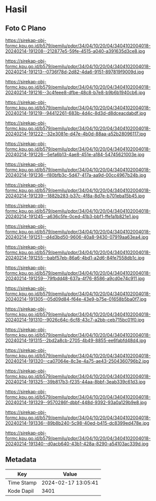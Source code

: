 # Hasil

## Foto C Plano

https://sirekap-obj-formc.kpu.go.id/b579/pemilu/pdpr/34/04/10/20/04/3404102004018-20240214-191208--212877e5-59fe-4515-a040-a391635d3ce8.jpg

https://sirekap-obj-formc.kpu.go.id/b579/pemilu/pdpr/34/04/10/20/04/3404102004018-20240214-191213--0736f78d-2d82-4da6-9151-897819f9009d.jpg

https://sirekap-obj-formc.kpu.go.id/b579/pemilu/pdpr/34/04/10/20/04/3404102004018-20240214-191216--3c4feee8-dfbe-48c8-b7e8-b9b6b1940cb6.jpg

https://sirekap-obj-formc.kpu.go.id/b579/pemilu/pdpr/34/04/10/20/04/3404102004018-20240214-191219--94412261-683b-4d4c-8d3d-d8dceacdabdf.jpg

https://sirekap-obj-formc.kpu.go.id/b579/pemilu/pdpr/34/04/10/20/04/3404102004018-20240214-191222--32e3081e-d47e-4b0d-88aa-a52b28096117.jpg

https://sirekap-obj-formc.kpu.go.id/b579/pemilu/pdpr/34/04/10/20/04/3404102004018-20240214-191226--5efa6b13-4ae8-451e-a184-54745621003e.jpg

https://sirekap-obj-formc.kpu.go.id/b579/pemilu/pdpr/34/04/10/20/04/3404102004018-20240214-191236--f80bfb3c-5d47-417a-aa9d-00cc4967b24b.jpg

https://sirekap-obj-formc.kpu.go.id/b579/pemilu/pdpr/34/04/10/20/04/3404102004018-20240214-191239--1882b283-b37c-4f8a-8d7e-b701eba15b45.jpg

https://sirekap-obj-formc.kpu.go.id/b579/pemilu/pdpr/34/04/10/20/04/3404102004018-20240214-191245--a636c5fe-0ced-41b3-bbf1-ffe1a1b821e1.jpg

https://sirekap-obj-formc.kpu.go.id/b579/pemilu/pdpr/34/04/10/20/04/3404102004018-20240214-191251--d4d3bd50-9606-40a8-9430-07919aa63ea4.jpg

https://sirekap-obj-formc.kpu.go.id/b579/pemilu/pdpr/34/04/10/20/04/3404102004018-20240214-191255--babf57eb-86a6-4bd1-a2d6-84fe7558db1c.jpg

https://sirekap-obj-formc.kpu.go.id/b579/pemilu/pdpr/34/04/10/20/04/3404102004018-20240214-191259--79fbdd48-637a-4f76-8586-a9cd0e74c911.jpg

https://sirekap-obj-formc.kpu.go.id/b579/pemilu/pdpr/34/04/10/20/04/3404102004018-20240214-191305--05d09d84-f64e-43e9-b75e-01658b5ba0f7.jpg

https://sirekap-obj-formc.kpu.go.id/b579/pemilu/pdpr/34/04/10/20/04/3404102004018-20240214-191310--9026c64c-6cf8-43c7-a2bb-ceb715bc01f0.jpg

https://sirekap-obj-formc.kpu.go.id/b579/pemilu/pdpr/34/04/10/20/04/3404102004018-20240214-191315--2bd2a8cb-2705-4b49-8855-ee6fabfd48d4.jpg

https://sirekap-obj-formc.kpu.go.id/b579/pemilu/pdpr/34/04/10/20/04/3404102004018-20240214-191320--ca07064e-8c3e-4a75-ae43-2504360796b2.jpg

https://sirekap-obj-formc.kpu.go.id/b579/pemilu/pdpr/34/04/10/20/04/3404102004018-20240214-191325--39b817b3-f235-44aa-8bbf-3eab339c61d3.jpg

https://sirekap-obj-formc.kpu.go.id/b579/pemilu/pdpr/34/04/10/20/04/3404102004018-20240214-191329--9570286f-dbbf-448d-9392-93a0a129b9e8.jpg

https://sirekap-obj-formc.kpu.go.id/b579/pemilu/pdpr/34/04/10/20/04/3404102004018-20240214-191336--89b8b240-5c98-40ed-b415-dc8399ed478e.jpg

https://sirekap-obj-formc.kpu.go.id/b579/pemilu/pdpr/34/04/10/20/04/3404102004018-20240214-191340--d0acb640-43b1-428a-8290-a54103ac339d.jpg


## Metadata

| Key        | Value               |
| ---------- | ------------------- |
| Time Stamp | 2024-02-17 13:05:41 |
| Kode Dapil | 3401                |



